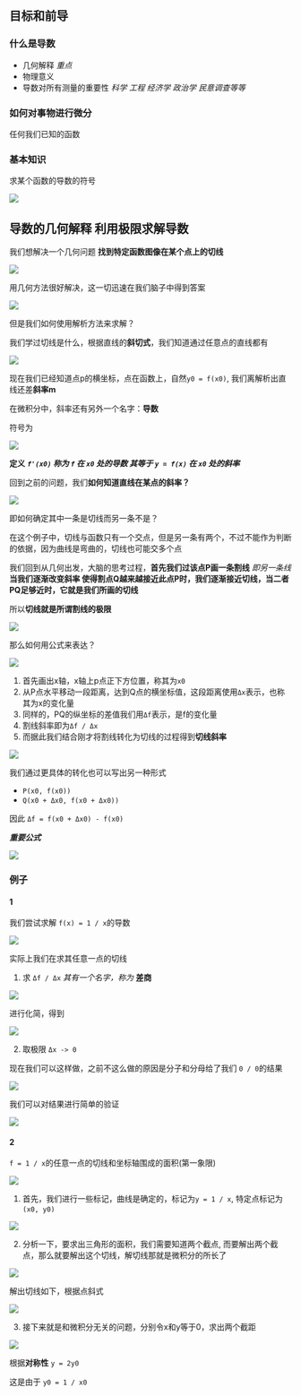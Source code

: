 ## 目标和前导

### 什么是导数

* 几何解释 *重点* 
* 物理意义
* 导数对所有测量的重要性 *科学 工程 经济学 政治学 民意调查等等*

### 如何对事物进行微分

任何我们已知的函数

### 基本知识

求某个函数的导数的符号

![](img/4b18adfc.png)

## 导数的几何解释 利用极限求解导数

我们想解决一个几何问题 **找到特定函数图像在某个点上的切线**

![](img/974bf94f.png)

用几何方法很好解决，这一切迅速在我们脑子中得到答案

![](img/e6f5f9a7.png)

但是我们如何使用解析方法来求解？

我们学过切线是什么，根据直线的**斜切式**，我们知道通过任意点的直线都有

![](img/05f626d1.png)

现在我们已经知道点p的横坐标，点在函数上，自然`y0 = f(x0)`, 我们离解析出直线还差**斜率m**

在微积分中，斜率还有另外一个名字：**导数**

符号为

![](img/7391a739.png)

**定义** ***`f'(x0)` 称为 `f` 在 `x0` 处的导数 其等于 `y = f(x)` 在 `x0` 处的斜率***

回到之前的问题，我们**如何知道直线在某点的斜率？**

![](img/26ed1ec2.png)

即如何确定其中一条是切线而另一条不是？

在这个例子中，切线与函数只有一个交点，但是另一条有两个，不过不能作为判断的依据，因为曲线是弯曲的，切线也可能交多个点

我们回到从几何出发，大脑的思考过程，**首先我们过该点P画一条割线** *即另一条线* **当我们逐渐改变斜率 使得割点Q越来越接近此点P时，我们逐渐接近切线，当二者PQ足够近时，它就是我们所画的切线**

所以**切线就是所谓割线的极限**

![](img/c466e2e8.png)

那么如何用公式来表达？

![](img/79de40a0.png)

1. 首先画出x轴，x轴上p点正下方位置，称其为`x0`
2. 从P点水平移动一段距离，达到Q点的横坐标值，这段距离使用`Δx`表示，也称其为x的变化量 
3. 同样的，PQ的纵坐标的差值我们用`Δf`表示，是f的变化量
3. 割线斜率即为`Δf / Δx`
4. 而据此我们结合刚才将割线转化为切线的过程得到**切线斜率**

![](img/f697399a.png)

我们通过更具体的转化也可以写出另一种形式

* `P(x0, f(x0))`
* `Q(x0 + Δx0, f(x0 + Δx0))`

因此 `Δf = f(x0 + Δx0) - f(x0)`

***重要公式***

![](img/cedcb8c9.png)

### 例子

#### 1

我们尝试求解 `f(x) = 1 / x`的导数

![](img/88fc19d8.png)

实际上我们在求其任意一点的切线

1. 求 `Δf / Δx` *其有一个名字，称为* **差商**

![](img/34696dc1.png)

进行化简，得到

![](img/6fefe2f9.png)

2. 取极限 `Δx -> 0`

现在我们可以这样做，之前不这么做的原因是分子和分母给了我们 `0 / 0`的结果

![](img/90707854.png)

我们可以对结果进行简单的验证

![](img/7ac8317c.png)

#### 2

`f = 1 / x`的任意一点的切线和坐标轴围成的面积(第一象限)

![](img/6a68c1ba.png)

1. 首先，我们进行一些标记，曲线是确定的，标记为`y = 1 / x`, 特定点标记为`(x0, y0)`

![](img/d6d5bb73.png)

2. 分析一下，要求出三角形的面积，我们需要知道两个截点, 而要解出两个截点，那么就要解出这个切线，解切线那就是微积分的所长了

![](img/5221476a.png)

解出切线如下，根据点斜式

![](img/d49d2e1b.png)

3. 接下来就是和微积分无关的问题，分别令x和y等于0，求出两个截距

![](img/984fe80b.png)

根据**对称性** `y = 2y0`

这是由于 `y0 = 1 / x0`

